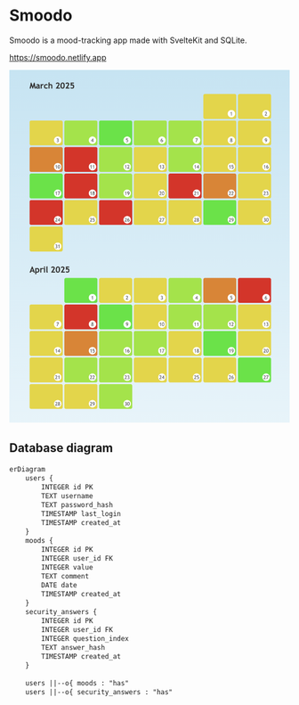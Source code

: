 # Smoodo

Smoodo is a mood-tracking app made with SvelteKit and SQLite.

<https://smoodo.netlify.app>

![calendar with colors for different moods](/static/calendar.png)

## Database diagram

```mermaid
erDiagram
    users {
        INTEGER id PK
        TEXT username
        TEXT password_hash
        TIMESTAMP last_login
        TIMESTAMP created_at
    }
    moods {
        INTEGER id PK
        INTEGER user_id FK
        INTEGER value
        TEXT comment
        DATE date
        TIMESTAMP created_at
    }
    security_answers {
        INTEGER id PK
        INTEGER user_id FK
        INTEGER question_index
        TEXT answer_hash
        TIMESTAMP created_at
    }

    users ||--o{ moods : "has"
    users ||--o{ security_answers : "has"
```
